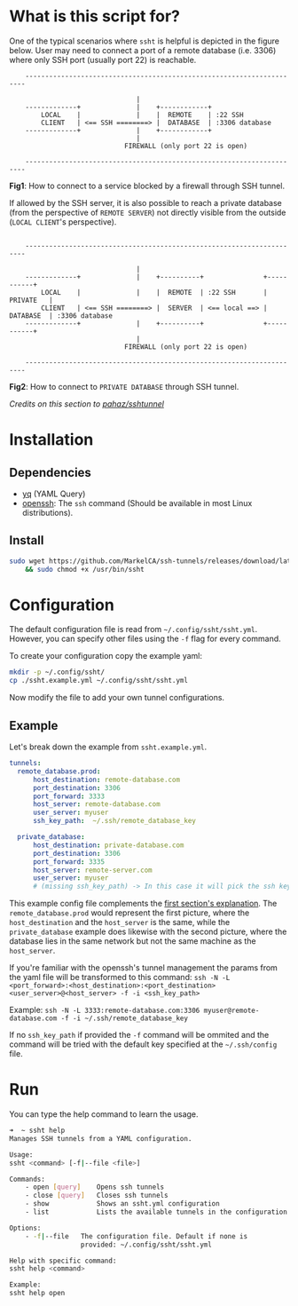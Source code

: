 # What is this script for?
One of the typical scenarios where ``ssht`` is helpful is depicted in the figure below. User may need to connect a port of a remote database (i.e. 3306) where only SSH port (usually port 22) is reachable.

```
    ----------------------------------------------------------------------

                                |
    -------------+              |    +------------+
        LOCAL    |              |    |  REMOTE    | :22 SSH
        CLIENT   | <== SSH ========> |  DATABASE  | :3306 database
    -------------+              |    +------------+
                                |
                             FIREWALL (only port 22 is open)

    ----------------------------------------------------------------------
```
**Fig1**: How to connect to a service blocked by a firewall through SSH tunnel.

If allowed by the SSH server, it is also possible to reach a private database (from the perspective of ``REMOTE SERVER``) not directly visible from the outside (``LOCAL CLIENT``'s perspective). 
```

    ----------------------------------------------------------------------

                                |
    -------------+              |    +----------+               +-----------+
        LOCAL    |              |    |  REMOTE  | :22 SSH       | PRIVATE   |
        CLIENT   | <== SSH ========> |  SERVER  | <== local ==> | DATABASE  | :3306 database
    -------------+              |    +----------+               +-----------+
                                |
                             FIREWALL (only port 22 is open)

    ----------------------------------------------------------------------
```
**Fig2**: How to connect to ``PRIVATE DATABASE`` through SSH tunnel.

*Credits on this section to [pahaz/sshtunnel](https://github.com/pahaz/sshtunnel)*
# Installation
## Dependencies
- [yq](https://github.com/mikefarah/yq) (YAML Query)
- [openssh](https://www.openssh.com): The `ssh` command (Should be available in most Linux distributions).

## Install
```bash
sudo wget https://github.com/MarkelCA/ssh-tunnels/releases/download/latest/ssht -O /usr/bin/ssht \
    && sudo chmod +x /usr/bin/ssht
```

# Configuration
The default configuration file is read from `~/.config/ssht/ssht.yml`. However, you can specify other files using the `-f` flag for every command.

To create your configuration copy the example yaml:
```bash
mkdir -p ~/.config/ssht/
cp ./ssht.example.yml ~/.config/ssht/ssht.yml
```
Now modify the file to add your own tunnel configurations.

## Example
Let's break down the example from `ssht.example.yml`.

```yml
tunnels:
  remote_database.prod:
      host_destination: remote-database.com
      port_destination: 3306
      port_forward: 3333
      host_server: remote-database.com
      user_server: myuser
      ssh_key_path:  ~/.ssh/remote_database_key

  private_database:
      host_destination: private-database.com
      port_destination: 3306
      port_forward: 3335
      host_server: remote-server.com
      user_server: myuser
      # (missing ssh_key_path) -> In this case it will pick the ssh key from the ~/.ssh/config file
```

This example config file complements the [first section's explanation](https://github.com/MarkelCA/ssh-tunnels/tree/master#what-is-this-script-for). The `remote_database.prod` would represent the first picture, where the `host_destination` and the `host_server` is the same, while the `private_database` example does likewise with the second picture, where the database lies in the same network but not the same machine as the `host_server`.

If you're familiar with the openssh's tunnel management the params from the yaml file will be transformed to this command:
`ssh -N -L <port_forward>:<host_destination>:<port_destination> <user_server>@<host_server> -f -i <ssh_key_path>`

Example:
`ssh -N -L 3333:remote-database.com:3306 myuser@remote-database.com -f -i ~/.ssh/remote_database_key`

If no `ssh_key_path` if provided the `-f` command will be ommited and the command will be tried with the default key specified at the `~/.ssh/config` file.



# Run
You can type the help command to learn the usage.
```bash
➜  ~ ssht help
Manages SSH tunnels from a YAML configuration.

Usage:
ssht <command> [-f|--file <file>]

Commands:
    - open [query]    Opens ssh tunnels
    - close [query]   Closes ssh tunnels
    - show            Shows an ssht.yml configuration
    - list            Lists the available tunnels in the configuration

Options:
    - -f|--file   The configuration file. Default if none is
                  provided: ~/.config/ssht/ssht.yml

Help with specific command:
ssht help <command>

Example:
ssht help open
```

